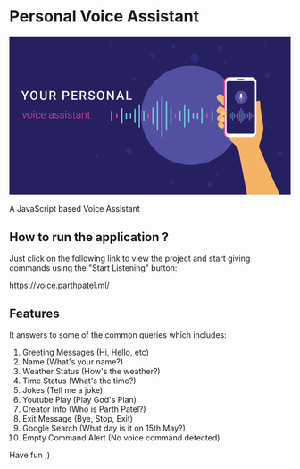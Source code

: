# Personal Voice Assistant
![alt text](https://github.com/parth2patel/voice-assist/blob/main/personal-voice-assistant.png?raw=true)

A JavaScript based Voice Assistant

## How to run the application ?
Just click on the following link to view the project and start giving commands using the "Start Listening" button:

https://voice.parthpatel.ml/

## Features
It answers to some of the common queries which includes:
1. Greeting Messages (Hi, Hello, etc)
2. Name (What's your name?)
3. Weather Status (How's the weather?)
4. Time Status (What's the time?)
5. Jokes (Tell me a joke)
6. Youtube Play (Play God's Plan)
7. Creator Info (Who is Parth Patel?)
8. Exit Message (Bye, Stop, Exit)
9. Google Search (What day is it on 15th May?)
10. Empty Command Alert (No voice command detected)

Have fun ;)
